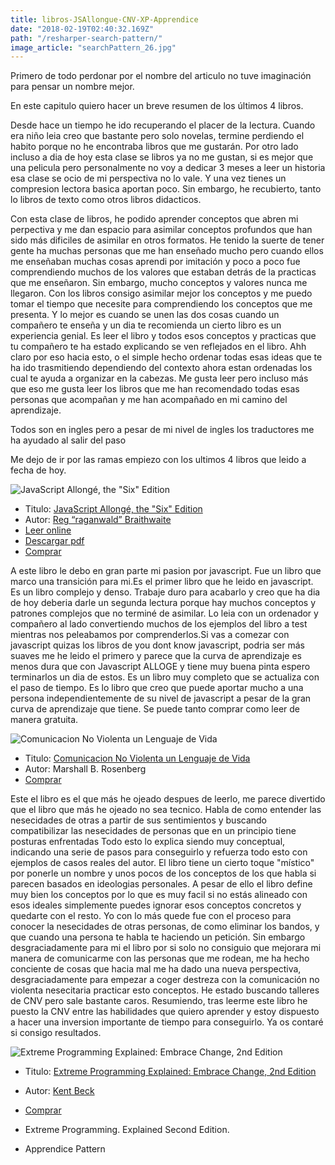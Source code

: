 ```yaml
---
title: libros-JSAllongue-CNV-XP-Apprendice
date: "2018-02-19T02:40:32.169Z"
path: "/resharper-search-pattern/"
image_article: "searchPattern_26.jpg"
---
```


Primero de todo perdonar por el nombre del articulo no tuve 
imaginación para pensar un nombre mejor.

En este capitulo quiero hacer un breve resumen de los últimos 4 libros.

Desde hace un tiempo he ido recuperando el placer de la lectura. Cuando era niño
leia creo que bastante pero solo novelas, termine perdiendo el habito porque
no he encontraba libros que me gustarán. Por otro lado incluso a dia de hoy esta 
clase se libros ya no me gustan, si es mejor que una pelicula pero personalmente no voy a dedicar
3 meses a leer un historia esa clase se ocio de mi perspectiva no lo vale. Y una vez tienes
un compresion lectora basica aportan poco. Sin embargo, he recubierto, tanto lo libros de 
texto como  otros libros didacticos.

Con esta clase de libros, he podido aprender conceptos que abren mi perpectiva y me dan espacio
para asimilar conceptos profundos que han sido más dificiles de asimilar en otros formatos.
He tenido la suerte de tener gente ha muchas personas que me han enseñado mucho pero 
cuando ellos me enseñaban muchas cosas aprendi por imitación y poco a poco fue comprendiendo
muchos de los valores que estaban detrás de la practicas que me enseñaron. Sin embargo,
mucho conceptos y valores nunca me llegaron. Con los libros consigo asimilar mejor 
los conceptos y me puedo tomar el tiempo que necesite para comprendiendo los conceptos
que me presenta. Y lo mejor es cuando se unen las dos cosas cuando un compañero te enseña
y un dia te recomienda un cierto libro es un experiencia genial. Es leer el libro y todos
esos conceptos y practicas que tu compañero te ha estado explicando se ven reflejados en el
libro. Ahh claro por eso hacia esto, o el simple hecho ordenar todas esas ideas que te 
ha ido trasmitiendo dependiendo del contexto ahora estan ordenadas los cual te ayuda a organizar en
la cabezas. Me gusta leer pero incluso más que eso me gusta leer los libros que me han
recomendado todas esas personas que acompañan y me han acompañado en mi camino del aprendizaje.

Todos son en ingles pero a pesar de mi nivel de ingles los traductores
 me ha ayudado al salir del paso

Me dejo de ir por las ramas empiezo con los ultimos 4 libros que leido a fecha de hoy.

![JavaScript Allongé, the "Six" Edition]("rellenar")

- Titulo: [JavaScript Allongé, the "Six" Edition](https://leanpub.com/javascriptallongesix)
-  Autor: [Reg “raganwald” Braithwaite](https://twitter.com/raganwald)
- [Leer online](https://leanpub.com/javascriptallongesix/read)
- [Descargar pdf](http://samples.leanpub.com/javascriptallongesix-sample.pdf)
- [Comprar](https://leanpub.com/javascriptallongesix)

A este libro le debo en gran parte mi pasion por javascript. Fue un libro que marco una transición para mi.Es el primer libro que he leido en javascript. Es un libro complejo y denso. Trabaje duro para acabarlo y creo que ha dia de hoy deberia
darle un segunda lectura porque  hay muchos conceptos y patrones complejos que no terminé de asimilar.
Lo leia con un ordenador y compañero al lado convertiendo muchos de los ejemplos del 
libro a test mientras nos peleabamos por comprenderlos.Si vas a comezar con javascript quizas los libros de you dont know javascript, podria ser más suaves me he leido el primero y parece que la curva de aprendizaje es menos dura que con Javascript ALLOGE y tiene muy buena pinta espero terminarlos un dia de estos. Es un libro muy completo que se actualiza con el paso de tiempo. Es lo libro que creo que puede aportar mucho a una persona independientemente de su nivel de javascript a pesar de la gran curva de aprendizaje que tiene. Se puede tanto comprar como leer de manera gratuita.

![Comunicacion No Violenta un Lenguaje de Vida]("rellenar")
- Titulo: [Comunicacion No Violenta un Lenguaje de Vida](https://www.amazon.es/Comunicaci%C3%B3n-no-violenta-lenguaje-vida/dp/987218349X)
-  Autor: Marshall B. Rosenberg
- [Comprar](https://www.amazon.es/Comunicaci%C3%B3n-no-violenta-lenguaje-vida/dp/987218349X)

Este el libro es el que más he ojeado despues de leerlo, me parece divertido que el libro que
más he ojeado no sea tecnico.
Habla de como entender las nesecidades de otras a partir de sus sentimientos y buscando
compatibilizar las nesecidades de personas que en un principio tiene posturas enfrentadas
Todo esto lo explica siendo muy conceptual, indicando una serie de pasos para conseguirlo y refuerza todo esto
con ejemplos de casos reales del autor. El libro tiene un cierto toque "místico" por ponerle un nombre y unos pocos de los conceptos de los que habla si parecen basados en ideologias personales. A pesar de ello el libro define muy bien los conceptos  por lo que es muy facil si no estás alineado con esos ideales simplemente puedes ignorar esos conceptos concretos y quedarte con el resto. Yo con lo más quede fue con el proceso para conocer la nesecidades de otras personas, de como eliminar los bandos, y que cuando una persona te habla te haciendo un petición. Sin embargo desgraciadamente para mi el libro por si solo no consiguio que mejorara mi manera de comunicarme con las personas que me rodean, me ha hecho conciente de cosas que hacia mal me ha dado una nueva perspectiva, desgraciadamente para empezar a coger destreza con la comunicación no violenta nesecitaria practicar esto conceptos. He estado buscando talleres de CNV pero sale bastante caros. Resumiendo, tras leerme este libro he puesto la CNV entre las habilidades que quiero aprender y estoy dispuesto a hacer una inversion importante de tiempo para conseguirlo. Ya os contaré si consigo resultados.



![Extreme Programming Explained: Embrace Change, 2nd Edition]("rellenar")
- Titulo: [Extreme Programming Explained: Embrace Change, 2nd Edition](https://www.amazon.com/Extreme-Programming-Explained-Embrace-Change/dp/0321278658)
-  Autor: [Kent Beck](https://twitter.com/kentbeck?lang=es)
- [Comprar](https://www.amazon.es/Comunicaci%C3%B3n-no-violenta-lenguaje-vida/dp/987218349X)
- Extreme Programming. Explained Second Edition.

- Apprendice Pattern


 
<!--stackedit_data:
eyJoaXN0b3J5IjpbLTE4MjY3NTExOTNdfQ==
-->
